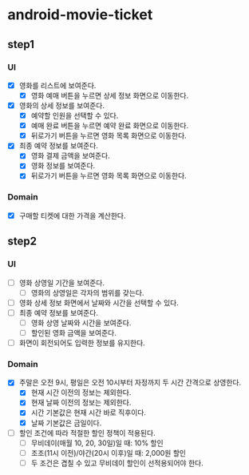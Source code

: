 # android-movie-ticket

## step1

### UI
- [x] 영화를 리스트에 보여준다.
  - [x] 영화 예매 버튼을 누르면 상세 정보 화면으로 이동한다.
- [x] 영화의 상세 정보를 보여준다.
  - [x] 예약할 인원을 선택할 수 있다.
  - [x] 예매 완료 버튼을 누르면 예약 완료 화면으로 이동한다.
  - [x] 뒤로가기 버튼을 누르면 영화 목록 화면으로 이동한다.
- [x] 최종 예약 정보를 보여준다.
  - [x] 영화 결제 금액을 보여준다.
  - [x] 영화 정보를 보여준다.
  - [x] 뒤로가기 버튼을 누르면 영화 목록 화면으로 이동한다.

### Domain
- [x] 구매할 티켓에 대한 가격을 계산한다.

## step2

### UI
- [ ] 영화 상영일 기간을 보여준다.
  - [ ] 영화의 상영일은 각자의 범위를 갖는다.
- [ ] 영화 상세 정보 화면에서 날짜와 시간을 선택할 수 있다.
- [ ] 최종 예약 정보를 보여준다.
  - [ ] 영화 상영 날짜와 시간을 보여준다.
  - [ ] 할인된 영화 금액을 보여준다.
- [ ] 화면이 회전되어도 입력한 정보를 유지한다.

### Domain
- [x] 주말은 오전 9시, 평일은 오전 10시부터 자정까지 두 시간 간격으로 상영한다.
  - [x] 현재 시간 이전의 정보는 제외한다.
  - [x] 현재 날짜 이전의 정보는 제외한다.
  - [x] 시간 기본값은 현재 시간 바로 직후이다.
  - [x] 날짜 기본값은 금일이다.
- [ ] 할인 조건에 따라 적절한 할인 정책이 적용된다.
  - [ ] 무비데이(매월 10, 20, 30일)일 때: 10% 할인
  - [ ] 조조(11시 이전)/야간(20시 이후)일 때: 2,000원 할인
  - [ ] 두 조건은 겹칠 수 있고 무비데이 할인이 선적용되어야 한다.
